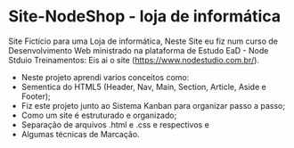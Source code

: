 # Site-NodeShop - loja de informática
Site Fictício para uma Loja de informática, 
Neste Site eu fiz num curso de Desenvolvimento Web ministrado na plataforma de Estudo EaD - Node Stduio Treinamentos:
Eis ai o site (https://www.nodestudio.com.br/).

- Neste projeto aprendi varios conceitos como:
- Sementica do HTML5 (Header, Nav, Main, Section, Article, Aside e Footer);
- Fiz este projeto junto ao Sistema Kanban para organizar passo a passo;
- Como um site é estruturado e organizado;
- Separação de arquivos .html e .css e respectivos e
- Algumas técnicas de Marcação.
